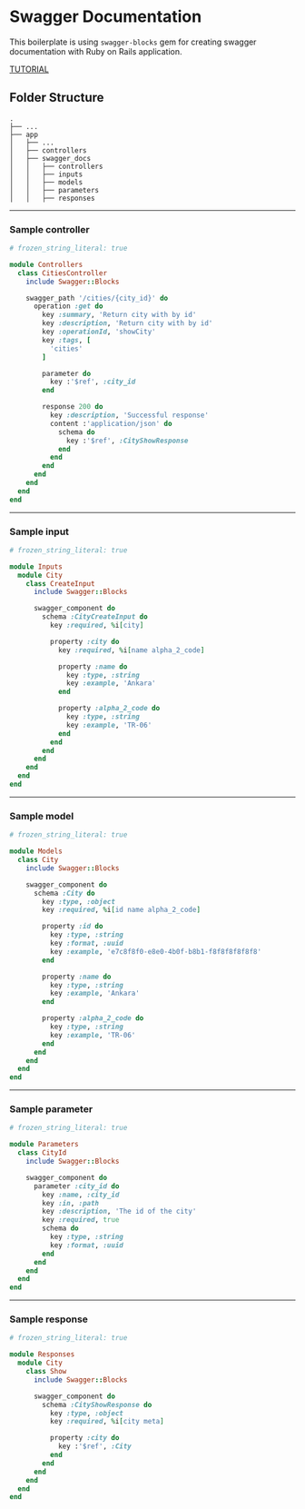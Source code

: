 # Swagger Documentation
This boilerplate is using `swagger-blocks` gem for creating swagger documentation with Ruby on Rails application.

[TUTORIAL](https://duetcode.io/rails-api-only-course/api-documentation-with-swagger)

## Folder Structure
    .
    ├── ...
    ├── app
    │   ├── ...
    │   ├── controllers
    │   ├── swagger_docs
    │   │   ├── controllers
    │   │   ├── inputs
    │   │   ├── models
    │   │   ├── parameters
    │   │   ├── responses

---
### Sample controller
```ruby
# frozen_string_literal: true

module Controllers
  class CitiesController
    include Swagger::Blocks

    swagger_path '/cities/{city_id}' do
      operation :get do
        key :summary, 'Return city with by id'
        key :description, 'Return city with by id'
        key :operationId, 'showCity'
        key :tags, [
          'cities'
        ]

        parameter do
          key :'$ref', :city_id
        end

        response 200 do
          key :description, 'Successful response'
          content :'application/json' do
            schema do
              key :'$ref', :CityShowResponse
            end
          end
        end
      end
    end
  end
end
```
---
### Sample input
```ruby
# frozen_string_literal: true

module Inputs
  module City
    class CreateInput
      include Swagger::Blocks

      swagger_component do
        schema :CityCreateInput do
          key :required, %i[city]

          property :city do
            key :required, %i[name alpha_2_code]

            property :name do
              key :type, :string
              key :example, 'Ankara'
            end

            property :alpha_2_code do
              key :type, :string
              key :example, 'TR-06'
            end
          end
        end
      end
    end
  end
end
```
---
### Sample model
```ruby
# frozen_string_literal: true

module Models
  class City
    include Swagger::Blocks

    swagger_component do
      schema :City do
        key :type, :object
        key :required, %i[id name alpha_2_code]

        property :id do
          key :type, :string
          key :format, :uuid
          key :example, 'e7c8f8f0-e8e0-4b0f-b8b1-f8f8f8f8f8f8'
        end

        property :name do
          key :type, :string
          key :example, 'Ankara'
        end

        property :alpha_2_code do
          key :type, :string
          key :example, 'TR-06'
        end
      end
    end
  end
end
```
---
### Sample parameter
```ruby
# frozen_string_literal: true

module Parameters
  class CityId
    include Swagger::Blocks

    swagger_component do
      parameter :city_id do
        key :name, :city_id
        key :in, :path
        key :description, 'The id of the city'
        key :required, true
        schema do
          key :type, :string
          key :format, :uuid
        end
      end
    end
  end
end
```
---
### Sample response
```ruby
# frozen_string_literal: true

module Responses
  module City
    class Show
      include Swagger::Blocks

      swagger_component do
        schema :CityShowResponse do
          key :type, :object
          key :required, %i[city meta]

          property :city do
            key :'$ref', :City
          end
        end
      end
    end
  end
end
```
